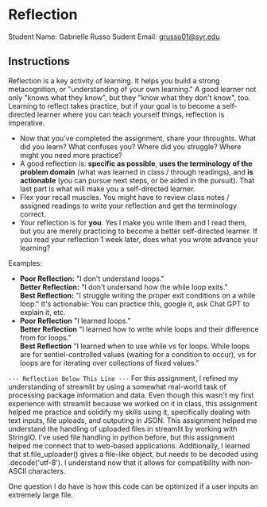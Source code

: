 # Reflection

Student Name:  Gabrielle Russo
Sudent Email:  grusso01@syr.edu

## Instructions

Reflection is a key activity of learning. It helps you build a strong metacognition, or "understanding of your own learning." A good learner not only "knows what they know", but they "know what they don't know", too. Learning to reflect takes practice, but if your goal is to become a self-directed learner where you can teach yourself things, reflection is imperative.

- Now that you've completed the assignment, share your throughts. What did you learn? What confuses you? Where did you struggle? Where might you need more practice?
- A good reflection is: **specific as possible**,  **uses the terminology of the problem domain** (what was learned in class / through readings), and **is actionable** (you can pursue next steps, or be aided in the pursuit). That last part is what will make you a self-directed learner.
- Flex your recall muscles. You might have to review class notes / assigned readings to write your reflection and get the terminology correct.
- Your reflection is for **you**. Yes I make you write them and I read them, but you are merely practicing to become a better self-directed learner. If you read your reflection 1 week later, does what you wrote advance your learning?

Examples:

- **Poor Reflection:**  "I don't understand loops."   
**Better Reflection:** "I don't undersand how the while loop exits."   
**Best Reflection:** "I struggle writing the proper exit conditions on a while loop." It's actionable: You can practice this, google it, ask Chat GPT to explain it, etc. 
-  **Poor Reflection** "I learned loops."   
**Better Reflection** "I learned how to write while loops and their difference from for loops."   
**Best Reflection** "I learned when to use while vs for loops. While loops are for sentiel-controlled values (waiting for a condition to occur), vs for loops are for iterating over collections of fixed values."

`--- Reflection Below This Line ---`
For this assignment, I refined my understanding of streamlit by using a somewhat real-world task of processing package information and data. Even though this wasn't my first experience with streamlit because we worked on it in class, this assignment helped me practice and solidify my skills using it, specifically dealing with text inputs, file uploads, and outputing in JSON. This assignment helped me understand the handling of uploaded files in streamlit by working with StringIO. I've used file handling in python before, but this assignment helped me connect that to web-based applications. Additionally, I learned that st.file_uploader() gives a file-like object, but needs to be decoded using .decode('utf-8'). I understand now that it allows for compatibility with non-ASCII characters.

One question I do have is how this code can be optimized if a user inputs an extremely large file.
